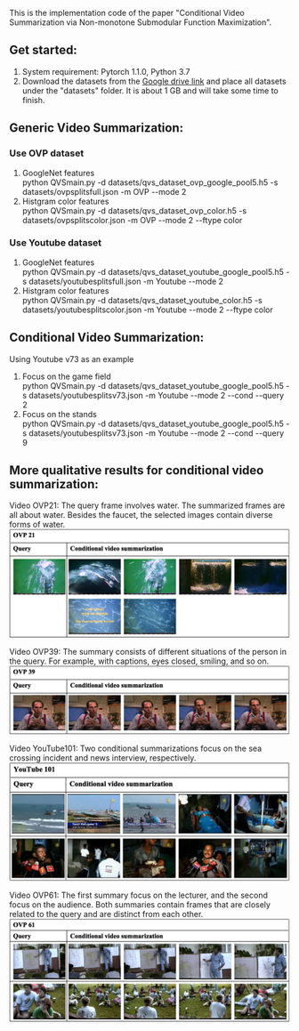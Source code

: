 This is the implementation code of the paper "Conditional Video Summarization via Non-monotone
Submodular Function Maximization".

## Get started:
1. System requirement: Pytorch 1.1.0, Python 3.7
2. Download the datasets from the [Google drive link](https://drive.google.com/file/d/1k-3LByZ88Dpx3GGxQhhPkD2PV3aaBfss/view?usp=sharing) and place all datasets under the "datasets" folder. It is about 1 GB and will take some time to finish.  

## Generic Video Summarization:
### Use OVP dataset
1) GoogleNet features  
python QVSmain.py -d datasets/qvs_dataset_ovp_google_pool5.h5 -s datasets/ovpsplitsfull.json -m OVP --mode 2  
2) Histgram color features  
python QVSmain.py -d datasets/qvs_dataset_ovp_color.h5 -s datasets/ovpsplitscolor.json -m OVP --mode 2 --ftype color  

### Use Youtube dataset
1) GoogleNet features  
python QVSmain.py -d datasets/qvs_dataset_youtube_google_pool5.h5 -s datasets/youtubesplitsfull.json -m Youtube --mode 2  
2) Histgram color features  
python QVSmain.py -d datasets/qvs_dataset_youtube_color.h5 -s datasets/youtubesplitscolor.json -m Youtube --mode 2 --ftype color  

## Conditional Video Summarization:  
Using Youtube v73 as an example  
1) Focus on the game field  
python QVSmain.py -d datasets/qvs_dataset_youtube_google_pool5.h5 -s datasets/youtubesplitsv73.json -m Youtube --mode 2 --cond --query 2  
2) Focus on the stands  
python QVSmain.py -d datasets/qvs_dataset_youtube_google_pool5.h5 -s datasets/youtubesplitsv73.json -m Youtube --mode 2 --cond --query 9

## More qualitative results for conditional video summarization:
Video OVP21: The query frame involves water. The summarized frames are all about water. Besides the faucet, the selected images contain diverse forms of water.
![OVP21](https://github.com/amyxwgu/CVS/blob/main/experiment/OVP21.png)

Video OVP39: The summary consists of different situations of the person in the query. For example, with captions, eyes closed, smiling, and so on.
![OVP39](https://github.com/amyxwgu/CVS/blob/main/experiment/OVP39.png)

Video YouTube101: Two conditional summarizations focus on the sea crossing incident and news interview, respectively.
![YouTube101](https://github.com/amyxwgu/CVS/blob/main/experiment/YouTube101.png)

Video OVP61: The first summary focus on the lecturer, and the second focus on the audience. Both summaries contain frames that are closely related to the query and are distinct from each other.
![OVP61](https://github.com/amyxwgu/CVS/blob/main/experiment/OVP61.png)
